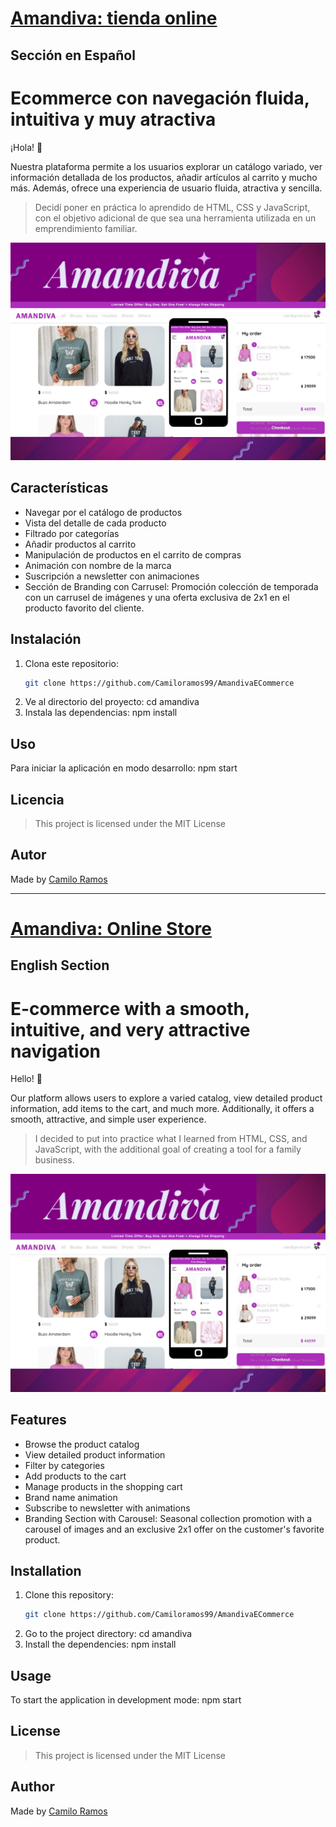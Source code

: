 # [Amandiva: tienda online](https://amandiva-e-commerce.vercel.app/)

## Sección en Español

# Ecommerce con navegación fluida, intuitiva y muy atractiva 

¡Hola! 👋

Nuestra plataforma permite a los usuarios explorar un catálogo variado, ver información detallada de los productos, añadir artículos al carrito y mucho más. Además, ofrece una experiencia de usuario fluida, atractiva y sencilla.

> Decidí poner en práctica lo aprendido de HTML, CSS y JavaScript, con el objetivo adicional de que sea una herramienta utilizada en un emprendimiento familiar.

![Imagen del Proyecto](https://github.com/Camiloramos99/CamiloRamosPortfolio/blob/main/assets/images/portfolio-01.png)

## Características 
- Navegar por el catálogo de productos
- Vista del detalle de cada producto
- Filtrado por categorías
- Añadir productos al carrito
- Manipulación de productos en el carrito de compras
- Animación con nombre de la marca
- Suscripción a newsletter con animaciones
- Sección de Branding con Carrusel: Promoción colección de temporada con un carrusel de imágenes y una oferta exclusiva de 2x1 en el producto favorito del cliente.

## Instalación
1. Clona este repositorio:
   ```bash
   git clone https://github.com/Camiloramos99/AmandivaECommerce
2. Ve al directorio del proyecto:
   cd amandiva
3. Instala las dependencias:
   npm install

## Uso
Para iniciar la aplicación en modo desarrollo:
  npm start

## Licencia
> This project is licensed under the MIT License

## Autor
Made by [Camilo Ramos](https://www.linkedin.com/in/camilo-ramos-ba40711a2/)

--------------------------------------------------------------------------------------------------------------------------------------------

# [Amandiva: Online Store](https://amandiva-e-commerce.vercel.app/)

## English Section

# E-commerce with a smooth, intuitive, and very attractive navigation

Hello! 👋

Our platform allows users to explore a varied catalog, view detailed product information, add items to the cart, and much more. Additionally, it offers a smooth, attractive, and simple user experience.

> I decided to put into practice what I learned from HTML, CSS, and JavaScript, with the additional goal of creating a tool for a family business.

![Project Image](https://github.com/Camiloramos99/CamiloRamosPortfolio/blob/main/assets/images/portfolio-01.png)

## Features
- Browse the product catalog
- View detailed product information
- Filter by categories
- Add products to the cart
- Manage products in the shopping cart
- Brand name animation
- Subscribe to newsletter with animations
- Branding Section with Carousel: Seasonal collection promotion with a carousel of images and an exclusive 2x1 offer on the customer's favorite product.

## Installation
1. Clone this repository:
   ```bash
   git clone https://github.com/Camiloramos99/AmandivaECommerce
2. Go to the project directory:
   cd amandiva
3. Install the dependencies:
   npm install

## Usage
To start the application in development mode:
  npm start

## License
> This project is licensed under the MIT License

## Author
Made by [Camilo Ramos](https://www.linkedin.com/in/camilo-ramos-ba40711a2/)
